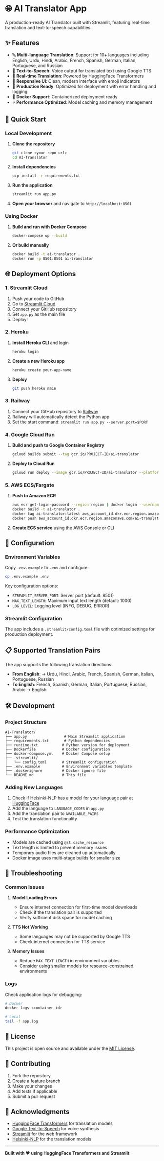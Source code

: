 # 🌐 AI Translator App

A production-ready AI Translator built with Streamlit, featuring real-time translation and text-to-speech capabilities.

## ✨ Features

- 🔤 **Multi-language Translation**: Support for 10+ languages including English, Urdu, Hindi, Arabic, French, Spanish, German, Italian, Portuguese, and Russian
- 🎵 **Text-to-Speech**: Voice output for translated text using Google TTS
- 🚀 **Real-time Translation**: Powered by HuggingFace Transformers
- 📱 **Responsive UI**: Clean, modern interface with emoji indicators
- 🔧 **Production Ready**: Optimized for deployment with error handling and logging
- 🐳 **Docker Support**: Containerized deployment ready
- ⚡ **Performance Optimized**: Model caching and memory management

## 🚀 Quick Start

### Local Development

1. **Clone the repository**
   ```bash
   git clone <your-repo-url>
   cd AI-Translator
   ```

2. **Install dependencies**
   ```bash
   pip install -r requirements.txt
   ```

3. **Run the application**
   ```bash
   streamlit run app.py
   ```

4. **Open your browser** and navigate to `http://localhost:8501`

### Using Docker

1. **Build and run with Docker Compose**
   ```bash
   docker-compose up --build
   ```

2. **Or build manually**
   ```bash
   docker build -t ai-translator .
   docker run -p 8501:8501 ai-translator
   ```

## 🌐 Deployment Options

### 1. Streamlit Cloud

1. Push your code to GitHub
2. Go to [Streamlit Cloud](https://streamlit.io/cloud)
3. Connect your GitHub repository
4. Set `app.py` as the main file
5. Deploy!

### 2. Heroku

1. **Install Heroku CLI** and login
   ```bash
   heroku login
   ```

2. **Create a new Heroku app**
   ```bash
   heroku create your-app-name
   ```

3. **Deploy**
   ```bash
   git push heroku main
   ```

### 3. Railway

1. Connect your GitHub repository to [Railway](https://railway.app)
2. Railway will automatically detect the Python app
3. Set the start command: `streamlit run app.py --server.port=$PORT`

### 4. Google Cloud Run

1. **Build and push to Google Container Registry**
   ```bash
   gcloud builds submit --tag gcr.io/PROJECT-ID/ai-translator
   ```

2. **Deploy to Cloud Run**
   ```bash
   gcloud run deploy --image gcr.io/PROJECT-ID/ai-translator --platform managed
   ```

### 5. AWS ECS/Fargate

1. **Push to Amazon ECR**
   ```bash
   aws ecr get-login-password --region region | docker login --username AWS --password-stdin aws_account_id.dkr.ecr.region.amazonaws.com
   docker build -t ai-translator .
   docker tag ai-translator:latest aws_account_id.dkr.ecr.region.amazonaws.com/ai-translator:latest
   docker push aws_account_id.dkr.ecr.region.amazonaws.com/ai-translator:latest
   ```

2. **Create ECS service** using the AWS Console or CLI

## 🔧 Configuration

### Environment Variables

Copy `.env.example` to `.env` and configure:

```bash
cp .env.example .env
```

Key configuration options:
- `STREAMLIT_SERVER_PORT`: Server port (default: 8501)
- `MAX_TEXT_LENGTH`: Maximum input text length (default: 1000)
- `LOG_LEVEL`: Logging level (INFO, DEBUG, ERROR)

### Streamlit Configuration

The app includes a `.streamlit/config.toml` file with optimized settings for production deployment.

## 📋 Supported Translation Pairs

The app supports the following translation directions:
- **From English**: → Urdu, Hindi, Arabic, French, Spanish, German, Italian, Portuguese, Russian
- **To English**: French, Spanish, German, Italian, Portuguese, Russian, Arabic → English

## 🛠️ Development

### Project Structure

```
AI-Translator/
├── app.py                 # Main Streamlit application
├── requirements.txt       # Python dependencies
├── runtime.txt           # Python version for deployment
├── Dockerfile            # Docker configuration
├── docker-compose.yml    # Docker Compose setup
├── .streamlit/
│   └── config.toml       # Streamlit configuration
├── .env.example          # Environment variables template
├── .dockerignore         # Docker ignore file
└── README.md             # This file
```

### Adding New Languages

1. Check if Helsinki-NLP has a model for your language pair at [HuggingFace](https://huggingface.co/Helsinki-NLP)
2. Add the language to `LANGUAGE_CODES` in `app.py`
3. Add the translation pair to `AVAILABLE_PAIRS`
4. Test the translation functionality

### Performance Optimization

- Models are cached using `@st.cache_resource`
- Text length is limited to prevent memory issues
- Temporary audio files are cleaned up automatically
- Docker image uses multi-stage builds for smaller size

## 🐛 Troubleshooting

### Common Issues

1. **Model Loading Errors**
   - Ensure internet connection for first-time model downloads
   - Check if the translation pair is supported
   - Verify sufficient disk space for model caching

2. **TTS Not Working**
   - Some languages may not be supported by Google TTS
   - Check internet connection for TTS service

3. **Memory Issues**
   - Reduce `MAX_TEXT_LENGTH` in environment variables
   - Consider using smaller models for resource-constrained environments

### Logs

Check application logs for debugging:
```bash
# Docker
docker logs <container-id>

# Local
tail -f app.log
```

## 📄 License

This project is open source and available under the [MIT License](LICENSE).

## 🤝 Contributing

1. Fork the repository
2. Create a feature branch
3. Make your changes
4. Add tests if applicable
5. Submit a pull request

## 🙏 Acknowledgments

- [HuggingFace Transformers](https://huggingface.co/transformers/) for translation models
- [Google Text-to-Speech](https://gtts.readthedocs.io/) for voice synthesis
- [Streamlit](https://streamlit.io/) for the web framework
- [Helsinki-NLP](https://huggingface.co/Helsinki-NLP) for the translation models

---

**Built with ❤️ using HuggingFace Transformers and Streamlit**